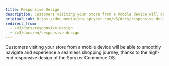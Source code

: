 ```yaml
---
title: Responsive Design
description: Customers visiting your store from a mobile device will be able to smoothly navigate and experience a seamless shopping journey.
originalLink: https://documentation.spryker.com/v3/docs/responsive-design
redirect_from:
  - /v3/docs/responsive-design
  - /v3/docs/en/responsive-design
---
```


Customers visiting your store from a mobile device will be able to smoothly navigate and experience a seamless shopping journey, thanks to the high-end responsive design of the Spryker Commerce OS.
